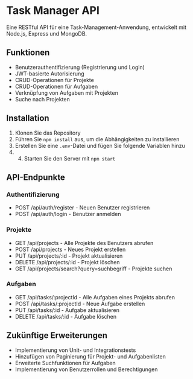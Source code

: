 # Task Manager API

Eine RESTful API für eine Task-Management-Anwendung, entwickelt mit Node.js, Express und MongoDB.

## Funktionen

- Benutzerauthentifizierung (Registrierung und Login)
- JWT-basierte Autorisierung
- CRUD-Operationen für Projekte
- CRUD-Operationen für Aufgaben
- Verknüpfung von Aufgaben mit Projekten
- Suche nach Projekten

## Installation

1. Klonen Sie das Repository
2. Führen Sie `npm install` aus, um die Abhängigkeiten zu installieren
3. Erstellen Sie eine `.env`-Datei und fügen Sie folgende Variablen hinzu
4. 4. Starten Sie den Server mit `npm start`

## API-Endpunkte

### Authentifizierung
- POST /api/auth/register - Neuen Benutzer registrieren
- POST /api/auth/login - Benutzer anmelden

### Projekte
- GET /api/projects - Alle Projekte des Benutzers abrufen
- POST /api/projects - Neues Projekt erstellen
- PUT /api/projects/:id - Projekt aktualisieren
- DELETE /api/projects/:id - Projekt löschen
- GET /api/projects/search?query=suchbegriff - Projekte suchen

### Aufgaben
- GET /api/tasks/:projectId - Alle Aufgaben eines Projekts abrufen
- POST /api/tasks/:projectId - Neue Aufgabe erstellen
- PUT /api/tasks/:id - Aufgabe aktualisieren
- DELETE /api/tasks/:id - Aufgabe löschen

## Zukünftige Erweiterungen

- Implementierung von Unit- und Integrationstests
- Hinzufügen von Paginierung für Projekt- und Aufgabenlisten
- Erweiterte Suchfunktionen für Aufgaben
- Implementierung von Benutzerrollen und Berechtigungen
